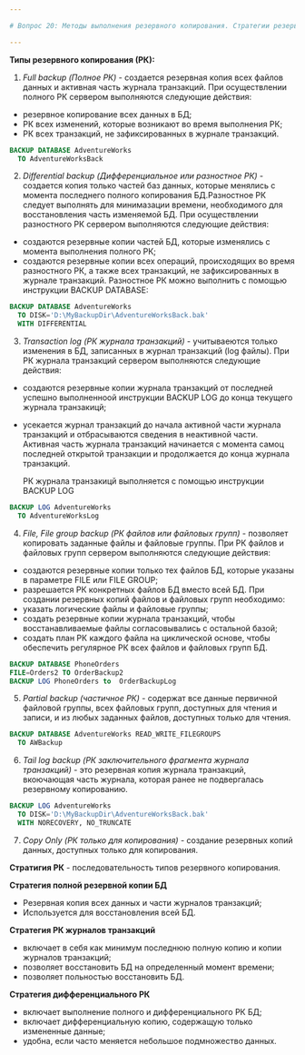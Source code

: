 ```yaml
---

# Вопрос 20: Методы выполнения резервного копирования. Стратегии резервного копирования.

---
```

**Типы резервного копирования (РК):**

1. _Full backup (Полное РК)_ - создается резервная копия всех файлов данных и активная часть журнала транзакций.
   При осуществлении полного РК сервером выполняются следующие действия:
- резервное копирование всех данных в БД;
- РК всех изменений, которые возникают во время выполнения РК;
- РК всех транзакций, не зафиксированных в журнале транзакций.

```sql
BACKUP DATABASE AdventureWorks
  TO AdventureWorksBack
```

2. _Differential backup (Дифференциальное или разностное РК)_ - создается копия только частей баз данных, которые менялись с момента последнего полного копирования БД.Разностное РК следует выполнять для минимазации времени, необходимого для восстановления часть изменяемой БД.
   При осуществлении разностного РК сервером выполняются следующие действия:
- создаются резервные копии частей БД, которые изменялись с момента выполнения полного РК;
- создаются резервные копии всех операций, происходящих во время разностного РК, а также всех транзакций, не зафиксированных в журнале транзакций.
  Разностное РК можно выполнить с помощью инструкции BACKUP DATABASE:

```sql
BACKUP DATABASE AdventureWorks
  TO DISK='D:\MyBackupDir\AdventureWorksBack.bak'
  WITH DIFFERENTIAL
```

3. _Transaction log (РК журнала транзакций)_ - учитываеются только изменения в БД, записанных в журнал транзакций (log файлы).
   При РК журнала транзакций сервером выполняются следующие действия:

- создаются резервные копии журнала транзакций от последней успешно выполненноой инструкции BACKUP LOG до конца текущего журнала транзакицй;
- усекается журнал транзакций до начала активной части журнала транзакций и отбрасываются сведения в неактивной части.
  Активная часть журнала транзакций начинается с момента самоц последней открытой транзакции и продолжается до конца журнала транзакций.
  
  РК журнала транзакицй выполняется с помощью инструкции BACKUP LOG
```sql
BACKUP LOG AdventureWorks
  TO AdventureWorksLog
```

4. _File, File group backup (РК файлов или файловых групп)_ - позволяет копировать заданные файлы и файловые группы.
   При РК файлов и файловых групп сервером выполняются следующие действия:

- создаются резервные копии только тех файлов БД, которые указаны в параметре FILE или FILE GROUP;
- разрешается РК конкретных файлов БД вместо всей БД.
  При создании резервных копий файлов и файловых групп необходимо:
- указать логические файлы и файловые группы;
- создать резервные копии журнала транзакций, чтобы восстанавливаемые файлы согласовывались с остальной базой;
- создать план РК каждого файла на циклической основе, чтобы обеспечить регулярное РК всех файлов и файловых групп БД.

```sql
BACKUP DATABASE PhoneOrders
FILE=Orders2 TO OrderBackup2
BACKUP LOG PhoneOrders to  OrderBackupLog
```
5. _Partial backup (частичное РК)_ - содержат все данные первичной файловой группы, всех файловых групп, доступных для чтения и записи, и из любых заданных файлов, доступных только для чтения.

```sql
BACKUP DATABASE AdventureWorks READ_WRITE_FILEGROUPS
  TO AWBackup
  ```

6. _Tail log backup (РК заключительного фрагмента журнала транзакций)_ - это резервная копия журнала транзакций, вкоючающая часть журнала, которая ранее не подвергалась резервному копированию.

```sql
BACKUP LOG AdventureWorks
  TO DISK='D:\MyBackupDir\AdventureWorksBack.bak'
  WITH NORECOVERY, NO_TRUNCATE
```

7. _Copy Only (РК только для копирования)_ - создание резервных копий данных, доступных только для копирования.

**Стратигия РК** - последовательность типов резервного копирования.

**Стратегия полной резервной копии БД**

- Резервная копия всех данных и части журналов транзакций;
- Используется для восстановления всей БД.

**Стратегия РК журналов транзакций**

- включает в себя как минимум последнюю полную копию и копии журналов транзакций;
- позволяет восстановить БД на определенный момент времени;
- позволяет польностью восстановить БД.

**Стратегия дифференциального РК**

- включает выполнение полного и дифференциального РК БД;
- включает дифференциальную копию, содержащую только измененные данные;
- удобна, если часто меняется небольшое подмножество данных.
